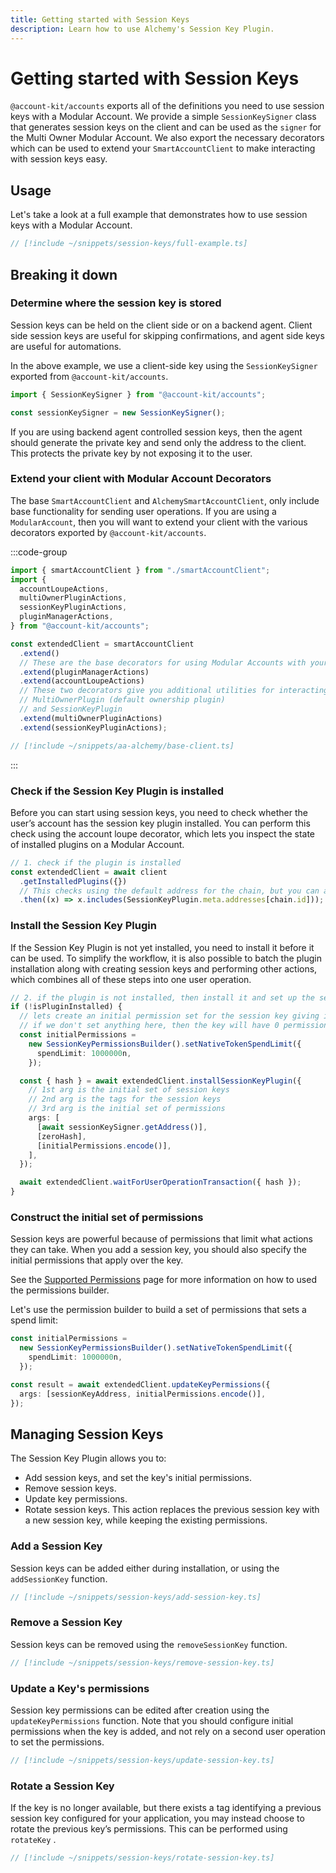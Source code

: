 ```yaml
---
title: Getting started with Session Keys
description: Learn how to use Alchemy's Session Key Plugin.
---
```


# Getting started with Session Keys

`@account-kit/accounts` exports all of the definitions you need to use session keys with a Modular Account. We provide a simple `SessionKeySigner` class that generates session keys on the client and can be used as the `signer` for the Multi Owner Modular Account.
We also export the necessary decorators which can be used to extend your `SmartAccountClient` to make interacting with session keys easy.

## Usage

Let's take a look at a full example that demonstrates how to use session keys with a Modular Account.

```ts [full-example.ts]
// [!include ~/snippets/session-keys/full-example.ts]
```

## Breaking it down

### Determine where the session key is stored

Session keys can be held on the client side or on a backend agent. Client side session keys are useful for skipping confirmations, and agent side keys are useful for automations.

In the above example, we use a client-side key using the `SessionKeySigner` exported from `@account-kit/accounts`.

```ts
import { SessionKeySigner } from "@account-kit/accounts";

const sessionKeySigner = new SessionKeySigner();
```

If you are using backend agent controlled session keys, then the agent should generate the private key and send only the address to the client. This protects the private key by not exposing it to the user.

### Extend your client with Modular Account Decorators

The base `SmartAccountClient` and `AlchemySmartAccountClient`, only include base functionality for sending user operations. If you are using a `ModularAccount`, then you will want to extend your client with the various decorators exported by `@account-kit/accounts`.

:::code-group

```ts
import { smartAccountClient } from "./smartAccountClient";
import {
  accountLoupeActions,
  multiOwnerPluginActions,
  sessionKeyPluginActions,
  pluginManagerActions,
} from "@account-kit/accounts";

const extendedClient = smartAccountClient
  .extend()
  // These are the base decorators for using Modular Accounts with your client
  .extend(pluginManagerActions)
  .extend(accountLoupeActions)
  // These two decorators give you additional utilities for interacting with the
  // MultiOwnerPlugin (default ownership plugin)
  // and SessionKeyPlugin
  .extend(multiOwnerPluginActions)
  .extend(sessionKeyPluginActions);
```

```ts [smartAccountClient.ts]
// [!include ~/snippets/aa-alchemy/base-client.ts]
```

:::

### Check if the Session Key Plugin is installed

Before you can start using session keys, you need to check whether the user’s account has the session key plugin installed. You can perform this check using the account loupe decorator, which lets you inspect the state of installed plugins on a Modular Account.

```ts
// 1. check if the plugin is installed
const extendedClient = await client
  .getInstalledPlugins({})
  // This checks using the default address for the chain, but you can always pass in your own plugin address here as an override
  .then((x) => x.includes(SessionKeyPlugin.meta.addresses[chain.id]));
```

### Install the Session Key Plugin

If the Session Key Plugin is not yet installed, you need to install it before it can be used. To simplify the workflow, it is also possible to batch the plugin installation along with creating session keys and performing other actions, which combines all of these steps into one user operation.

```ts
// 2. if the plugin is not installed, then install it and set up the session key
if (!isPluginInstalled) {
  // lets create an initial permission set for the session key giving it an eth spend limit
  // if we don't set anything here, then the key will have 0 permissions
  const initialPermissions =
    new SessionKeyPermissionsBuilder().setNativeTokenSpendLimit({
      spendLimit: 1000000n,
    });

  const { hash } = await extendedClient.installSessionKeyPlugin({
    // 1st arg is the initial set of session keys
    // 2nd arg is the tags for the session keys
    // 3rd arg is the initial set of permissions
    args: [
      [await sessionKeySigner.getAddress()],
      [zeroHash],
      [initialPermissions.encode()],
    ],
  });

  await extendedClient.waitForUserOperationTransaction({ hash });
}
```

### Construct the initial set of permissions

Session keys are powerful because of permissions that limit what actions they can take. When you add a session key, you should also specify the initial permissions that apply over the key.

See the [Supported Permissions](./supported-permissions#using-the-permissionsbuilder) page for more information on how to used the permissions builder.

Let's use the permission builder to build a set of permissions that sets a spend limit:

```ts
const initialPermissions =
  new SessionKeyPermissionsBuilder().setNativeTokenSpendLimit({
    spendLimit: 1000000n,
  });

const result = await extendedClient.updateKeyPermissions({
  args: [sessionKeyAddress, initialPermissions.encode()],
});
```

## Managing Session Keys

The Session Key Plugin allows you to:

- Add session keys, and set the key's initial permissions.
- Remove session keys.
- Update key permissions.
- Rotate session keys. This action replaces the previous session key with a new session key, while keeping the existing permissions.

### Add a Session Key

Session keys can be added either during installation, or using the `addSessionKey` function.

```ts [add-session-key.ts]
// [!include ~/snippets/session-keys/add-session-key.ts]
```

### Remove a Session Key

Session keys can be removed using the `removeSessionKey` function.

```ts [remove-session-key.ts]
// [!include ~/snippets/session-keys/remove-session-key.ts]
```

### Update a Key's permissions

Session key permissions can be edited after creation using the `updateKeyPermissions` function. Note that you should configure initial permissions when the key is added, and not rely on a second user operation to set the permissions.

```ts [update-session-key.ts]
// [!include ~/snippets/session-keys/update-session-key.ts]
```

### Rotate a Session Key

If the key is no longer available, but there exists a tag identifying a previous session key configured for your application, you may instead choose to rotate the previous key’s permissions. This can be performed using `rotateKey` .

```ts [rotate-session-key.ts]
// [!include ~/snippets/session-keys/rotate-session-key.ts]
```
